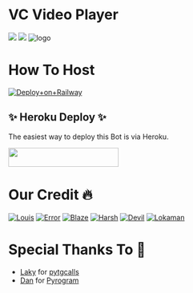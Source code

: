 # VC Video Player

<a href="https://t.me/DeeCodeBots"><img src="https://img.shields.io/badge/Join-Telegram%20Channel-red.svg?logo=Telegram"></a>
<a href="t.me/DeCodeSupport"><img src="https://img.shields.io/badge/Join-Telegram%20Group-blue.svg?logo=telegram"></a>
![logo](https://telegra.ph/file/824cba85b5b820fcd7dcd.jpg)
# How To Host 
[![Deploy+on+Railway](https://railway.app/button.svg)](https://railway.app/new/template?template=https://github.com/TeamDeeCode/VcVideoPlayer&envs=API_ID,API_HASH,BOT_TOKEN,SESSION_NAME,BOT_USERNAME,ASSISTANT_NAME,UPDATES_CHANNEL,SUPPORT_GROUP,SUDO_USERS,CHANNEL,ADMIN)

## ✨ Heroku Deploy ✨
The easiest way to deploy this Bot is via Heroku.

<p align="left"><a href="https://heroku.com/deploy?template=https://github.com/TeamDeeCode/VcVideoPlayer"> <img src="https://img.shields.io/badge/Deploy%20To%20Heroku-black?style=for-the-badge&logo=heroku" width="220" height="38.45"/></a></p>



# Our Credit 🔥 

[![Louis](https://img.shields.io/badge/telegram-1b77FF.svg?style=for-the-badge&logo=vc)](https://t.me/DeeCodeBots)
[![Error](https://img.shields.io/badge/telegram-1b77FF.svg?style=for-the-badge&logo=telegram)](https://t.me/ProErrorXD)
[![Blaze](https://img.shields.io/badge/telegram-1b77FF.svg?style=for-the-badge&logo=telegram)](https://t.me/piroXpower)
[![Harsh](https://img.shields.io/badge/telegram-1b77FF.svg?style=for-the-badge&logo=telegram)](https://t.me/Jalim_munda)
[![Devil](https://img.shields.io/badge/telegram-1b77FF.svg?style=for-the-badge&logo=telegram)](https://t.me/DEVILDAD_PRINCE)
[![Lokaman](https://img.shields.io/badge/telegram-1b77FF.svg?style=for-the-badge&logo=telegram)](https://t.me/mrlokaman)

# Special Thanks To 💞

- [Laky](https://github.com/Laky-64) for [pytgcalls](https://github.com/pytgcalls/pytgcalls)
- [Dan](https://github.com/delivrance) for [Pyrogram](https://github.com/pyrogram/pyrogram)


